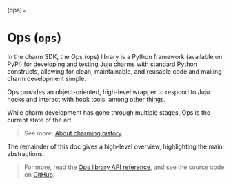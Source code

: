 (ops)=
# Ops (`ops`)

In the charm SDK, the Ops (ops) library is a Python framework (available on PyPI) for developing and testing Juju charms with standard Python constructs, allowing for clean, maintainable, and reusable code and making charm development simple.

Ops provides an object-oriented, high-level wrapper to respond to Juju hooks and interact with hook tools, among other things. 

While charm development has gone through multiple stages, Ops is the current state of the art. 

> See more: [About charming history](https://juju.is/docs/sdk/history)

The remainder of this doc gives a high-level overview, highlighting the main abstractions. 

> For more, read the [Ops library API reference](https://ops.readthedocs.io/en/latest/), and see the source code on [GitHub](https://github.com/canonical/operator). 

